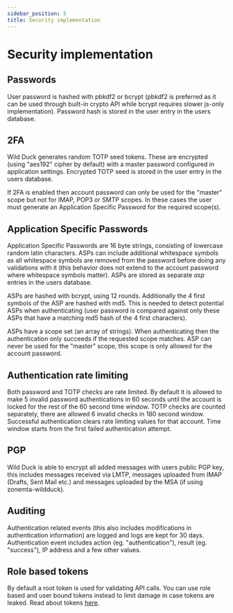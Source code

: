 ```yaml
---
sidebar_position: 5
title: Security implementation
---
```


# Security implementation

## Passwords

User password is hashed with pbkdf2 or bcrypt (pbkdf2 is preferred as it can be used through built-in crypto API while bcrypt requires slower js-only implementation). Password hash is stored in the user entry in the users database.

## 2FA

Wild Duck generates random TOTP seed tokens. These are encrypted (using "aes192" cipher by default) with a master password configured in application settings. Encrypted TOTP seed is stored in the user entry in the users database.

If 2FA is enabled then account password can only be used for the "master" scope but not for IMAP, POP3 or SMTP scopes. In these cases the user must generate an Application Specific Password for the required scope(s).

## Application Specific Passwords

Application Specific Passwords are 16 byte strings, consisting of lowercase random latin characters. ASPs can include additional whitespace symbols as all whitespace symbols are removed from the password before doing any validations with it (this behavior does not extend to the account password where whitespace symbols matter). ASPs are stored as separate _asp_ entries in the users database.

ASPs are hashed with bcrypt, using 12 rounds. Additionally the 4 first symbols of the ASP are hashed with md5. This is needed to detect potential ASPs when authenticating (user password is compared against only these ASPs that have a matching md5 hash of the 4 first characters).

ASPs have a scope set (an array of strings). When authenticating then the authentication only succeeds if the requested scope matches. ASP can never be used for the "master" scope, this scope is only allowed for the account password.

## Authentication rate limiting

Both password and TOTP checks are rate limited. By default it is allowed to make 5 invalid password authentications in 60 seconds until the account is locked for the rest of the 60 second time window. TOTP checks are counted separately, there are allowed 6 invalid checks in 180 second window. Successful authentication clears rate limiting values for that account. Time window starts from the first failed authentication attempt.

## PGP

Wild Duck is able to encrypt all added messages with users public PGP key, this includes messages received via LMTP, messages uploaded from IMAP (Drafts, Sent Mail etc.) and messages uploaded by the MSA (if using zonemta-wildduck).

## Auditing

Authentication related events (this also includes modifications in authentication information) are logged and logs are kept for 30 days. Authentication event includes action (eg. "authentication"), result (eg. "success"), IP address and a few other values.

## Role based tokens

By default a root token is used for validating API calls. You can use role based and user bound tokens instead to limit damage in case tokens are leaked. Read about tokens [here](in-depth/roles.md).
